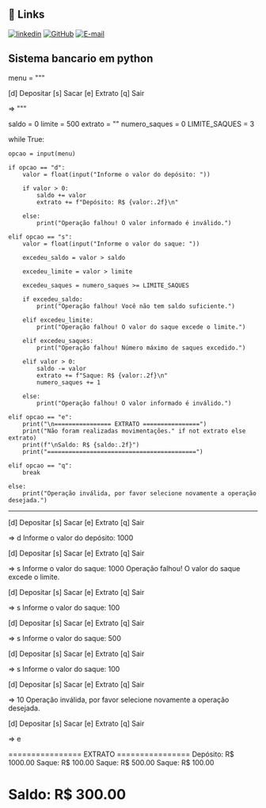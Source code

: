 
## 🔗 Links
[![linkedin](https://img.shields.io/badge/linkedin-0A66C2?style=for-the-badge&logo=linkedin&logoColor=white)](https://www.linkedin.com/in/joão-vitorsa/)
[![GitHub](https://img.shields.io/badge/GitHub-100000?style=for-the-badge&logo=github&logoColor=white)](https://github.com/Mrviitor)
[![E-mail](https://img.shields.io/badge/-Email-000?style=for-the-badge&logo=microsoft-outlook&logoColor=007BFF)](mailto:mrxjoaovitor@gmail.com)

## Sistema bancario em python

menu = """

[d] Depositar
[s] Sacar
[e] Extrato
[q] Sair

=> """

saldo = 0
limite = 500
extrato = ""
numero_saques = 0
LIMITE_SAQUES = 3

while True:

    opcao = input(menu)

    if opcao == "d":
        valor = float(input("Informe o valor do depósito: "))

        if valor > 0:
            saldo += valor
            extrato += f"Depósito: R$ {valor:.2f}\n"

        else:
            print("Operação falhou! O valor informado é inválido.")

    elif opcao == "s":
        valor = float(input("Informe o valor do saque: "))

        excedeu_saldo = valor > saldo

        excedeu_limite = valor > limite

        excedeu_saques = numero_saques >= LIMITE_SAQUES

        if excedeu_saldo:
            print("Operação falhou! Você não tem saldo suficiente.")

        elif excedeu_limite:
            print("Operação falhou! O valor do saque excede o limite.")

        elif excedeu_saques:
            print("Operação falhou! Número máximo de saques excedido.")

        elif valor > 0:
            saldo -= valor
            extrato += f"Saque: R$ {valor:.2f}\n"
            numero_saques += 1

        else:
            print("Operação falhou! O valor informado é inválido.")

    elif opcao == "e":
        print("\n================ EXTRATO ================")
        print("Não foram realizadas movimentações." if not extrato else extrato)
        print(f"\nSaldo: R$ {saldo:.2f}")
        print("==========================================")

    elif opcao == "q":
        break

    else:
        print("Operação inválida, por favor selecione novamente a operação desejada.")

---------------------------------------------------------------------------------------

[d] Depositar
[s] Sacar
[e] Extrato
[q] Sair

=> d
Informe o valor do depósito: 1000


[d] Depositar
[s] Sacar
[e] Extrato
[q] Sair

=> s
Informe o valor do saque: 1000
Operação falhou! O valor do saque excede o limite.


[d] Depositar
[s] Sacar
[e] Extrato
[q] Sair

=> s
Informe o valor do saque: 100


[d] Depositar
[s] Sacar
[e] Extrato
[q] Sair

=> s
Informe o valor do saque: 500


[d] Depositar
[s] Sacar
[e] Extrato
[q] Sair

=> s
Informe o valor do saque: 100


[d] Depositar
[s] Sacar
[e] Extrato
[q] Sair

=> 10
Operação inválida, por favor selecione novamente a operação desejada.


[d] Depositar
[s] Sacar
[e] Extrato
[q] Sair

=> e

================ EXTRATO ================
Depósito: R$ 1000.00
Saque: R$ 100.00
Saque: R$ 500.00
Saque: R$ 100.00


Saldo: R$ 300.00
==========================================